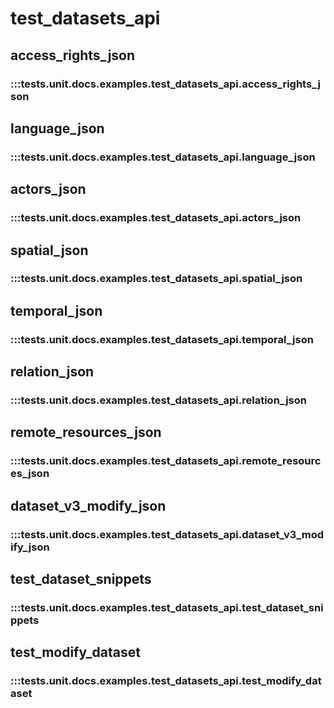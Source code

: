 # test_datasets_api

## access_rights_json

### :::tests.unit.docs.examples.test_datasets_api.access_rights_json

## language_json

### :::tests.unit.docs.examples.test_datasets_api.language_json

## actors_json

### :::tests.unit.docs.examples.test_datasets_api.actors_json

## spatial_json

### :::tests.unit.docs.examples.test_datasets_api.spatial_json

## temporal_json

### :::tests.unit.docs.examples.test_datasets_api.temporal_json

## relation_json

### :::tests.unit.docs.examples.test_datasets_api.relation_json

## remote_resources_json

### :::tests.unit.docs.examples.test_datasets_api.remote_resources_json

## dataset_v3_modify_json

### :::tests.unit.docs.examples.test_datasets_api.dataset_v3_modify_json

## test_dataset_snippets

### :::tests.unit.docs.examples.test_datasets_api.test_dataset_snippets

## test_modify_dataset

### :::tests.unit.docs.examples.test_datasets_api.test_modify_dataset

